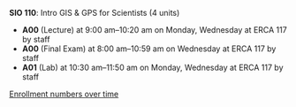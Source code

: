 **SIO 110**: Intro GIS & GPS for Scientists (4 units)

- **A00** (Lecture) at 9:00 am–10:20 am on Monday, Wednesday at ERCA 117 by staff
- **A00** (Final Exam) at 8:00 am–10:59 am on Wednesday at ERCA 117 by staff
- **A01** (Lab) at 10:30 am–11:50 am on Monday, Wednesday at ERCA 117 by staff

[Enrollment numbers over time](./SIO110.tsv)
